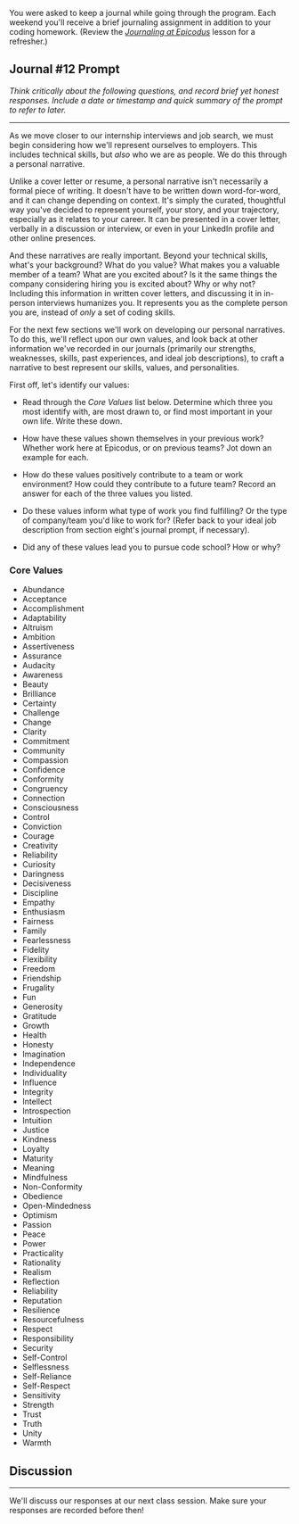 You were asked to keep a journal while going through the program. Each weekend you'll receive a brief journaling assignment in addition to your coding homework. (Review the _[Journaling at Epicodus](https://full-time.learnhowtoprogram.com/introduction-to-programming/git-html-and-css/homework-journaling-at-epicodus)_ lesson for a refresher.)

## Journal #12 Prompt

_Think critically about the following questions, and record brief yet honest responses. Include a date or timestamp and quick summary of the prompt to refer to later._

---

As we move closer to our internship interviews and job search, we must begin considering how we'll represent ourselves to employers. This includes technical skills, but _also_ who we are as people. We do this through a personal narrative.

Unlike a cover letter or resume, a personal narrative isn't necessarily a formal piece of writing. It doesn't have to be written down word-for-word, and it can change depending on context. It's simply the curated, thoughtful way you've decided to represent yourself, your story, and your trajectory, especially as it relates to your career. It can be presented in a cover letter, verbally in a discussion or interview, or even in your LinkedIn profile and other online presences.

And these narratives are really important. Beyond your technical skills, what's your background? What do you value? What makes you a valuable member of a team? What are you excited about? Is it the same things the company considering hiring you is excited about? Why or why not? Including this information in written cover letters, and discussing it in in-person interviews humanizes you. It represents you as the complete person you are, instead of _only_ a set of coding skills.

For the next few sections we'll work on developing our personal narratives. To do this, we'll reflect upon our own values, and look back at other information we've recorded in our journals (primarily our strengths, weaknesses, skills, past experiences, and ideal job descriptions), to craft a narrative to best represent our skills, values, and personalities.

First off, let's identify our values:

* Read through the _Core Values_ list below. Determine which three you most identify with, are most drawn to, or find most important in your own life. Write these down.

* How have these values shown themselves in your previous work? Whether work here at Epicodus, or on previous teams? Jot down an example for each.

* How do these values positively contribute to a team or work environment? How could they contribute to a future team? Record an answer for each of the three values you listed.

* Do these values inform what type of work you find fulfilling? Or the type of company/team you'd like to work for? (Refer back to your ideal job description from section eight's journal prompt, if necessary).

* Did any of these values lead you to pursue code school? How or why?

### Core Values

* Abundance
* Acceptance
* Accomplishment
* Adaptability
* Altruism
* Ambition
* Assertiveness
* Assurance
* Audacity
* Awareness
* Beauty
* Brilliance
* Certainty
* Challenge
* Change
* Clarity
* Commitment
* Community
* Compassion
* Confidence
* Conformity
* Congruency
* Connection
* Consciousness
* Control
* Conviction
* Courage
* Creativity
* Reliability
* Curiosity
* Daringness
* Decisiveness
* Discipline
* Empathy
* Enthusiasm
* Fairness
* Family
* Fearlessness
* Fidelity
* Flexibility
* Freedom
* Friendship
* Frugality
* Fun
* Generosity
* Gratitude
* Growth
* Health
* Honesty
* Imagination
* Independence
* Individuality
* Influence
* Integrity
* Intellect
* Introspection
* Intuition
* Justice
* Kindness
* Loyalty
* Maturity
* Meaning
* Mindfulness
* Non-Conformity
* Obedience
* Open-Mindedness
* Optimism
* Passion
* Peace
* Power
* Practicality
* Rationality
* Realism
* Reflection
* Reliability
* Reputation
* Resilience
* Resourcefulness
* Respect
* Responsibility
* Security
* Self-Control
* Selflessness
* Self-Reliance
* Self-Respect
* Sensitivity
* Strength
* Trust
* Truth
* Unity
* Warmth

## Discussion
---

We'll discuss our responses at our next class session. Make sure your responses are recorded before then!
